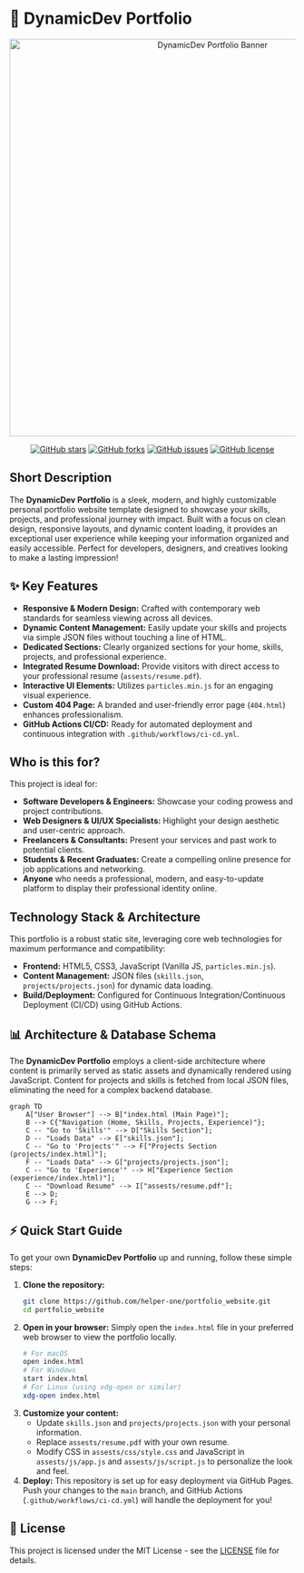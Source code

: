 # 🚀 DynamicDev Portfolio

<p align="center"><img src="./assests/images/hero.gif" alt="DynamicDev Portfolio Banner" width="700"></p>

<p align="center">
  <a href="https://github.com/helper-one/portfolio_website/stargazers"><img src="https://img.shields.io/github/stars/helper-one/portfolio_website?style=for-the-badge" alt="GitHub stars"></a>
  <a href="https://github.com/helper-one/portfolio_website/network/members"><img src="https://img.shields.io/github/forks/helper-one/portfolio_website?style=for-the-badge" alt="GitHub forks"></a>
  <a href="https://github.com/helper-one/portfolio_website/issues"><img src="https://img.shields.io/github/issues/helper-one/portfolio_website?style=for-the-badge" alt="GitHub issues"></a>
  <a href="./LICENSE"><img src="https://img.shields.io/github/license/helper-one/portfolio_website?style=for-the-badge" alt="GitHub license"></a>
</p>

## Short Description

The **DynamicDev Portfolio** is a sleek, modern, and highly customizable personal portfolio website template designed to showcase your skills, projects, and professional journey with impact. Built with a focus on clean design, responsive layouts, and dynamic content loading, it provides an exceptional user experience while keeping your information organized and easily accessible. Perfect for developers, designers, and creatives looking to make a lasting impression!

## ✨ Key Features

*   **Responsive & Modern Design:** Crafted with contemporary web standards for seamless viewing across all devices.
*   **Dynamic Content Management:** Easily update your skills and projects via simple JSON files without touching a line of HTML.
*   **Dedicated Sections:** Clearly organized sections for your home, skills, projects, and professional experience.
*   **Integrated Resume Download:** Provide visitors with direct access to your professional resume (`assests/resume.pdf`).
*   **Interactive UI Elements:** Utilizes `particles.min.js` for an engaging visual experience.
*   **Custom 404 Page:** A branded and user-friendly error page (`404.html`) enhances professionalism.
*   **GitHub Actions CI/CD:** Ready for automated deployment and continuous integration with `.github/workflows/ci-cd.yml`.

## Who is this for?

This project is ideal for:

*   **Software Developers & Engineers:** Showcase your coding prowess and project contributions.
*   **Web Designers & UI/UX Specialists:** Highlight your design aesthetic and user-centric approach.
*   **Freelancers & Consultants:** Present your services and past work to potential clients.
*   **Students & Recent Graduates:** Create a compelling online presence for job applications and networking.
*   **Anyone** who needs a professional, modern, and easy-to-update platform to display their professional identity online.

## Technology Stack & Architecture

This portfolio is a robust static site, leveraging core web technologies for maximum performance and compatibility:

*   **Frontend:** HTML5, CSS3, JavaScript (Vanilla JS, `particles.min.js`).
*   **Content Management:** JSON files (`skills.json`, `projects/projects.json`) for dynamic data loading.
*   **Build/Deployment:** Configured for Continuous Integration/Continuous Deployment (CI/CD) using GitHub Actions.

## 📊 Architecture & Database Schema

The **DynamicDev Portfolio** employs a client-side architecture where content is primarily served as static assets and dynamically rendered using JavaScript. Content for projects and skills is fetched from local JSON files, eliminating the need for a complex backend database.

```mermaid
graph TD
    A["User Browser"] --> B["index.html (Main Page)"];
    B --> C{"Navigation (Home, Skills, Projects, Experience)"};
    C -- "Go to 'Skills'" --> D["Skills Section"];
    D -- "Loads Data" --> E["skills.json"];
    C -- "Go to 'Projects'" --> F["Projects Section (projects/index.html)"];
    F -- "Loads Data" --> G["projects/projects.json"];
    C -- "Go to 'Experience'" --> H["Experience Section (experience/index.html)"];
    C -- "Download Resume" --> I["assests/resume.pdf"];
    E --> D;
    G --> F;
```

## ⚡ Quick Start Guide

To get your own **DynamicDev Portfolio** up and running, follow these simple steps:

1.  **Clone the repository:**
    ```bash
    git clone https://github.com/helper-one/portfolio_website.git
    cd portfolio_website
    ```
2.  **Open in your browser:**
    Simply open the `index.html` file in your preferred web browser to view the portfolio locally.
    ```bash
    # For macOS
    open index.html
    # For Windows
    start index.html
    # For Linux (using xdg-open or similar)
    xdg-open index.html
    ```
3.  **Customize your content:**
    *   Update `skills.json` and `projects/projects.json` with your personal information.
    *   Replace `assests/resume.pdf` with your own resume.
    *   Modify CSS in `assests/css/style.css` and JavaScript in `assests/js/app.js` and `assests/js/script.js` to personalize the look and feel.
4.  **Deploy:**
    This repository is set up for easy deployment via GitHub Pages. Push your changes to the `main` branch, and GitHub Actions (`.github/workflows/ci-cd.yml`) will handle the deployment for you!

## 📜 License

This project is licensed under the MIT License - see the [LICENSE](LICENSE) file for details.